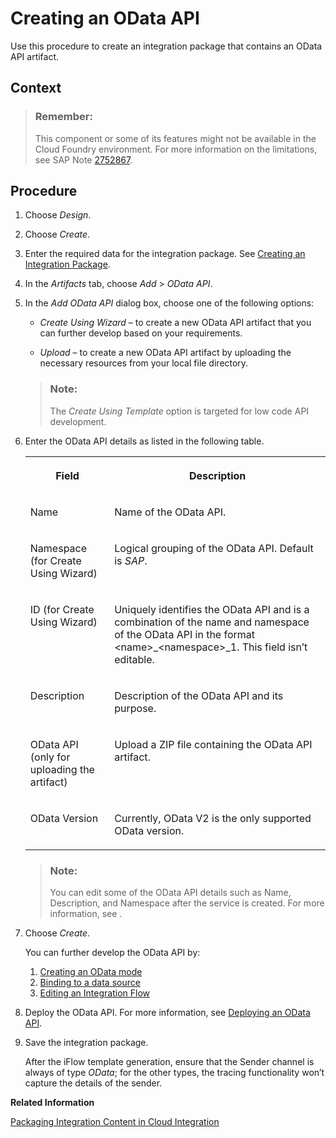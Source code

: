 <!-- loio6670029b44bd43868216787a9adb648d -->

# Creating an OData API

Use this procedure to create an integration package that contains an OData API artifact.



## Context

> ### Remember:  
> This component or some of its features might not be available in the Cloud Foundry environment. For more information on the limitations, see SAP Note [2752867](https://me.sap.com/notes/2752867).



<a name="loio6670029b44bd43868216787a9adb648d__steps_o4s_p1h_py"/>

## Procedure

1.  Choose *Design*.

2.  Choose *Create*.

3.  Enter the required data for the integration package. See [Creating an Integration Package](creating-an-integration-package-9126d79.md).

4.  In the *Artifacts* tab, choose *Add* \> *OData API*.

5.  In the *Add OData API* dialog box, choose one of the following options:

    -   *Create Using Wizard* – to create a new OData API artifact that you can further develop based on your requirements.

    -   *Upload* – to create a new OData API artifact by uploading the necessary resources from your local file directory.


    > ### Note:  
    > The *Create Using Template* option is targeted for low code API development.

6.  Enter the OData API details as listed in the following table.


    <table>
    <tr>
    <th valign="top">

    Field


    
    </th>
    <th valign="top">

    Description


    
    </th>
    </tr>
    <tr>
    <td valign="top">
    
    Name


    
    </td>
    <td valign="top">
    
    Name of the OData API.


    
    </td>
    </tr>
    <tr>
    <td valign="top">
    
    Namespace \(for Create Using Wizard\)


    
    </td>
    <td valign="top">
    
    Logical grouping of the OData API. Default is *SAP*.


    
    </td>
    </tr>
    <tr>
    <td valign="top">
    
    ID \(for Create Using Wizard\)


    
    </td>
    <td valign="top">
    
    Uniquely identifies the OData API and is a combination of the name and namespace of the OData API in the format <name\>\_<namespace\>\_1. This field isn’t editable.


    
    </td>
    </tr>
    <tr>
    <td valign="top">
    
    Description


    
    </td>
    <td valign="top">
    
    Description of the OData API and its purpose.


    
    </td>
    </tr>
    <tr>
    <td valign="top">
    
    OData API \(only for uploading the artifact\)


    
    </td>
    <td valign="top">
    
    Upload a ZIP file containing the OData API artifact.


    
    </td>
    </tr>
    <tr>
    <td valign="top">
    
    OData Version


    
    </td>
    <td valign="top">
    
    Currently, OData V2 is the only supported OData version.


    
    </td>
    </tr>
    </table>
    
    > ### Note:  
    > You can edit some of the OData API details such as Name, Description, and Namespace after the service is created. For more information, see .

7.  Choose *Create*.

    You can further develop the OData API by:

    1.  [Creating an OData mode](create-an-odata-model-35fe18a.md)
    2.  [Binding to a data source](bind-to-data-source-2b6e865.md)
    3.  [Editing an Integration Flow](editing-an-integration-flow-ccd062a.md)

8.  Deploy the OData API. For more information, see [Deploying an OData API](deploying-an-odata-api-5f59721.md).

9.  Save the integration package.

    After the iFlow template generation, ensure that the Sender channel is always of type *OData*; for the other types, the tracing functionality won’t capture the details of the sender.


**Related Information**  


[Packaging Integration Content in Cloud Integration](packaging-integration-content-in-cloud-integration-89da0a2.md "")

